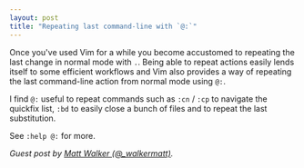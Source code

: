 ```yaml
---
layout: post
title: "Repeating last command-line with `@:`"
---
```


Once you've used Vim for a while you become accustomed to repeating the last change in normal mode with `.`. Being able to repeat actions easily lends itself to some efficient workflows and Vim also provides a way of repeating the last command-line action from normal mode using `@:`.

I find `@:` useful to repeat commands such as `:cn` / `:cp` to navigate the quickfix list, `:bd` to easily close a bunch of files and to repeat the last substitution.

See `:help @:` for more.

_Guest post by [Matt Walker (@_walkermatt)](http://twitter.com/_walkermatt)._

